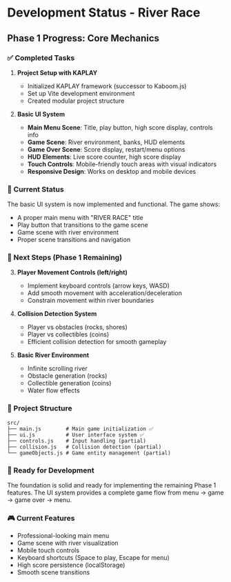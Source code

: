 # Development Status - River Race

## Phase 1 Progress: Core Mechanics

### ✅ Completed Tasks

1. **Project Setup with KAPLAY**
   - Initialized KAPLAY framework (successor to Kaboom.js)
   - Set up Vite development environment
   - Created modular project structure

2. **Basic UI System**
   - **Main Menu Scene**: Title, play button, high score display, controls info
   - **Game Scene**: River environment, banks, HUD elements
   - **Game Over Scene**: Score display, restart/menu options
   - **HUD Elements**: Live score counter, high score display
   - **Touch Controls**: Mobile-friendly touch areas with visual indicators
   - **Responsive Design**: Works on desktop and mobile devices

### 🔄 Current Status
The basic UI system is now implemented and functional. The game shows:
- A proper main menu with "RIVER RACE" title
- Play button that transitions to the game scene
- Game scene with river environment
- Proper scene transitions and navigation

### 🎯 Next Steps (Phase 1 Remaining)

3. **Player Movement Controls (left/right)**
   - Implement keyboard controls (arrow keys, WASD)
   - Add smooth movement with acceleration/deceleration
   - Constrain movement within river boundaries

4. **Collision Detection System**
   - Player vs obstacles (rocks, shores)
   - Player vs collectibles (coins)
   - Efficient collision detection for smooth gameplay

5. **Basic River Environment**
   - Infinite scrolling river
   - Obstacle generation (rocks)
   - Collectible generation (coins)
   - Water flow effects

### 📁 Project Structure
```
src/
├── main.js        # Main game initialization ✅
├── ui.js          # User interface system ✅
├── controls.js    # Input handling (partial)
├── collision.js   # Collision detection (partial)
└── gameObjects.js # Game entity management (partial)
```

### 🚀 Ready for Development
The foundation is solid and ready for implementing the remaining Phase 1 features. The UI system provides a complete game flow from menu → game → game over → menu.

### 🎮 Current Features
- Professional-looking main menu
- Game scene with river visualization
- Mobile touch controls
- Keyboard shortcuts (Space to play, Escape for menu)
- High score persistence (localStorage)
- Smooth scene transitions
